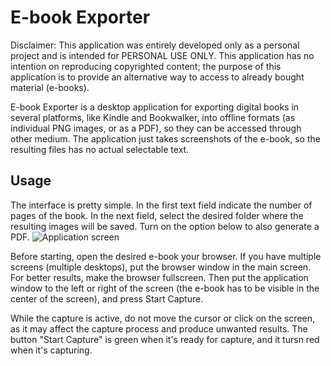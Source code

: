 # E-book Exporter

Disclaimer: This application was entirely developed only as a personal project and is intended for PERSONAL USE ONLY. This application has no intention on reproducing copyrighted content; the purpose of this application is to provide an alternative way to access to already bought material (e-books).

E-book Exporter is a desktop application for exporting digital books in several platforms, like Kindle and Bookwalker, into offline formats (as individual PNG images, or as a PDF), so they can be accessed through other medium.
The application just takes screenshots of the e-book, so the resulting files has no actual selectable text.

## Usage

The interface is pretty simple. In the first text field indicate the number of pages of the book. In the next field, select the desired folder where the resulting images will be saved. Turn on the option below to also generate a PDF.
![Application screen](https://github.com/Katsuhoku/ebook-exporter/assets/38541662/1efee01d-ccef-4593-8bdc-4ab1384400b6)

Before starting, open the desired e-book your browser. If you have multiple screens (multiple desktops), put the browser window in the main screen. For better results, make the browser fullscreen. Then put the application window to the left or right of the screen (the e-book has to be visible in the center of the screen), and press Start Capture.

While the capture is active, do not move the cursor or click on the screen, as it may affect the capture process and produce unwanted results. The button "Start Capture" is green when it's ready for capture, and it tursn red when it's capturing.
